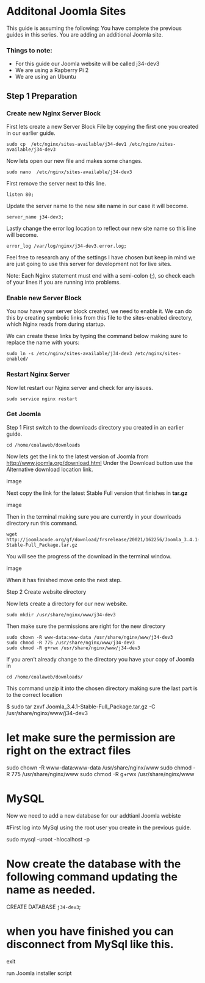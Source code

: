 # Additonal Joomla Sites

This guide is assuming the following:
You have complete the previous guides in this series.
You are adding an additional Joomla site.

### Things to note:
-   For this guide our Joomla website will be called j34-dev3
-   We are using a Rapberry Pi 2
-   We are using an Ubuntu

## Step 1 Preparation

### Create new Nginx Server Block

First lets create a new Server Block File by copying the first one you created in our earlier guide.

    sudo cp  /etc/nginx/sites-available/j34-dev1 /etc/nginx/sites-available/j34-dev3

Now lets open our new file and makes some changes.

    sudo nano  /etc/nginx/sites-available/j34-dev3

First remove the server next to this line.

    listen 80;

Update the server name to the new site name in our case it will become.

    server_name j34-dev3;

Lastly change the error log location to reflect our new site name so this line will become.

    error_log /var/log/nginx/j34-dev3.error.log;

Feel free to research any of the settings I have chosen but keep in mind we are just going to use this server for development not for live sites.

Note: Each Nginx statement must end with a semi-colon (;), so check each of your lines if you are running into problems.


### Enable new Server Block

You now have your server block created, we need to enable it. We can do this by creating symbolic links from this file to the sites-enabled directory, which Nginx reads from during startup.

We can create these links by typing the command below making sure to replace the name with yours:

    sudo ln -s /etc/nginx/sites-available/j34-dev3 /etc/nginx/sites-enabled/

### Restart Nginx Server

Now let restart our Nginx server and check for any issues.

    sudo service nginx restart


### Get Joomla

Step 1
First switch to the downloads directory you created in an earlier guide.

    cd /home/coalaweb/downloads

Now lets get the link to the latest version of Joomla from http://www.joomla.org/download.html Under the Download button use the Alternative download location link.

image

Next copy the link for the latest Stable Full version that finishes in **tar.gz**

image

Then in the terminal making sure you are currently in your downloads directory run this command.

    wget http://joomlacode.org/gf/download/frsrelease/20021/162256/Joomla_3.4.1-Stable-Full_Package.tar.gz

You will see the progress of the download in the terminal window.

image

When it has finished move onto the next step.

Step 2 
Create website directory

Now lets create a directory for our new website.

    sudo mkdir /usr/share/nginx/www/j34-dev3

Then make sure the permissions are right for the new directory

    sudo chown -R www-data:www-data /usr/share/nginx/www/j34-dev3
    sudo chmod -R 775 /usr/share/nginx/www/j34-dev3
    sudo chmod -R g+rwx /usr/share/nginx/www/j34-dev3

If you aren’t already change to the directory you have your copy of Joomla in

    cd /home/coalaweb/downloads/

This command unzip it into the chosen directory making sure the last part is to the correct location

$ sudo tar zxvf Joomla_3.4.1-Stable-Full_Package.tar.gz -C /usr/share/nginx/www/j34-dev3

# let make sure the permission are right on the extract files

sudo chown -R www-data:www-data /usr/share/nginx/www
sudo chmod -R 775 /usr/share/nginx/www
sudo chmod -R g+rwx /usr/share/nginx/www

# MySQL

Now we need to add a new database for our addtianl Joomla webiste

#First log into MySql using the root user you create in the previous guide.

sudo mysql -uroot -hlocalhost -p

# Now create the database with the following command updating the name as needed.

CREATE DATABASE `j34-dev3`;

# when you have finished you can disconnect from MySql like this.

exit

run Joomla installer script
